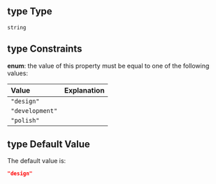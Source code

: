 ## type Type

`string`

## type Constraints

**enum**: the value of this property must be equal to one of the following values:

| Value           | Explanation |
| :-------------- | :---------- |
| `"design"`      |             |
| `"development"` |             |
| `"polish"`      |             |

## type Default Value

The default value is:

```json
"design"
```
